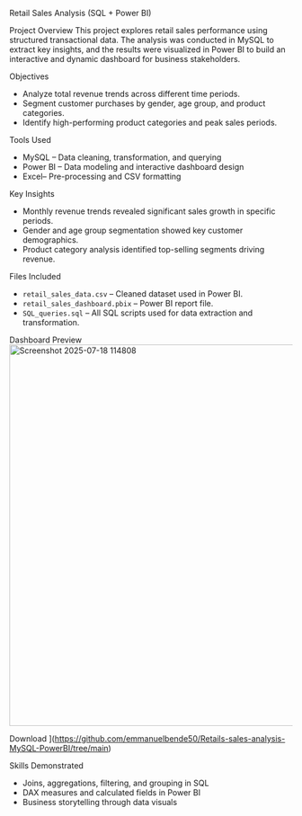 Retail Sales Analysis (SQL + Power BI)

Project Overview
This project explores retail sales performance using structured transactional data. The analysis was conducted in MySQL
to extract key insights, and the results were visualized in Power BI to build an interactive and dynamic dashboard 
for business stakeholders.

Objectives
- Analyze total revenue trends across different time periods.
- Segment customer purchases by gender, age group, and product categories.
- Identify high-performing product categories and peak sales periods.

Tools Used
- MySQL – Data cleaning, transformation, and querying
- Power BI – Data modeling and interactive dashboard design
- Excel– Pre-processing and CSV formatting

Key Insights
- Monthly revenue trends revealed significant sales growth in specific periods.
- Gender and age group segmentation showed key customer demographics.
- Product category analysis identified top-selling segments driving revenue.

Files Included
- `retail_sales_data.csv` – Cleaned dataset used in Power BI.
- `retail_sales_dashboard.pbix` – Power BI report file.
- `SQL_queries.sql` – All SQL scripts used for data extraction and transformation.

Dashboard Preview
<img width="1182" height="679" alt="Screenshot 2025-07-18 114808" src="https://github.com/user-attachments/assets/165869a1-d72b-48a5-a593-e8a907aea26e" />


Download
](https://github.com/emmanuelbende50/Retails-sales-analysis-MySQL-PowerBI/tree/main)

Skills Demonstrated
- Joins, aggregations, filtering, and grouping in SQL
- DAX measures and calculated fields in Power BI
- Business storytelling through data visuals
